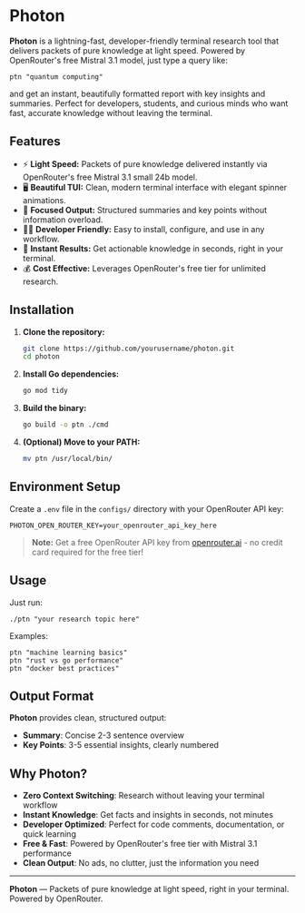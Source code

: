# Photon

**Photon** is a lightning-fast, developer-friendly terminal research tool that delivers packets of pure knowledge at light speed. Powered by OpenRouter's free Mistral 3.1 model, just type a query like:

```
ptn "quantum computing"
```

and get an instant, beautifully formatted report with key insights and summaries. Perfect for developers, students, and curious minds who want fast, accurate knowledge without leaving the terminal.

## Features
- ⚡ **Light Speed:** Packets of pure knowledge delivered instantly via OpenRouter's free Mistral 3.1 small 24b model.
- 🖥️ **Beautiful TUI:** Clean, modern terminal interface with elegant spinner animations.
- 🎯 **Focused Output:** Structured summaries and key points without information overload.
- 🧑‍💻 **Developer Friendly:** Easy to install, configure, and use in any workflow.
- 🚀 **Instant Results:** Get actionable knowledge in seconds, right in your terminal.
- 💰 **Cost Effective:** Leverages OpenRouter's free tier for unlimited research.

## Installation

1. **Clone the repository:**
   ```sh
   git clone https://github.com/yourusername/photon.git
   cd photon
   ```

2. **Install Go dependencies:**
   ```sh
   go mod tidy
   ```

3. **Build the binary:**
   ```sh
   go build -o ptn ./cmd
   ```

4. **(Optional) Move to your PATH:**
   ```sh
   mv ptn /usr/local/bin/
   ```

## Environment Setup

Create a `.env` file in the `configs/` directory with your OpenRouter API key:

```
PHOTON_OPEN_ROUTER_KEY=your_openrouter_api_key_here
```

> **Note:** Get a free OpenRouter API key from [openrouter.ai](https://openrouter.ai) - no credit card required for the free tier!

## Usage

Just run:

```
./ptn "your research topic here"
```

Examples:
```
ptn "machine learning basics"
ptn "rust vs go performance"
ptn "docker best practices"
```

## Output Format

**Photon** provides clean, structured output:
- **Summary**: Concise 2-3 sentence overview
- **Key Points**: 3-5 essential insights, clearly numbered

## Why Photon?
- **Zero Context Switching**: Research without leaving your terminal workflow
- **Instant Knowledge**: Get facts and insights in seconds, not minutes
- **Developer Optimized**: Perfect for code comments, documentation, or quick learning
- **Free & Fast**: Powered by OpenRouter's free tier with Mistral 3.1 performance
- **Clean Output**: No ads, no clutter, just the information you need

---

**Photon** — Packets of pure knowledge at light speed, right in your terminal. Powered by OpenRouter. 